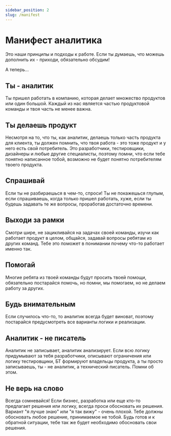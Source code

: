 ```yaml
---
sidebar_position: 2
slug: /manifest
---
```


# Манифест аналитика

Это наши принципы и подходы к работе. Если ты думаешь, что можешь дополнить их - приходи, обязательно обсудим!

А теперь...

## Ты - аналитик

Ты пришел работать в компанию, которая делает множество продуктов или один большой. Каждый из нас является частью продуктовой команды и твоя часть не менее важна.

## Ты делаешь продукт

Несмотря на то, что ты, как аналитик, делаешь только часть продукта для клиента, ты должен помнить, что твоя работа - это тоже продукт и у него есть свой потребитель. Это разработчики, тестировщики, дизайнеры и любые другие специалисты, поэтому помни, что если тебе понятно написанное тобой, возможно не будет понятно потребителям твоего продукта.

## Спрашивай

Если ты не разбираешься в чем-то, спроси! Ты не покажешься глупым, если спрашиваешь, когда только пришел работать, хуже, если ты будешь задавать те же вопросы, проработав достаточно времени.

## Выходи за рамки

Смотри шире, не зацикливайся на задачах своей команды, изучи как работает продукт в целом, общайся, задавай вопросы ребятам из других команд. Тебе это поможет в понимании почему что-то работает именно так.

## Помогай

Многие ребята из твоей команды будут просить твоей помощи, обязательно постарайся помочь, но помни, мы помогаем, но не делаем работу за других.

## Будь внимательным

Если случилось что-то, то аналитик всегда будет виноват, поэтому постарайся предусмотреть все варианты логики и реализации.

## Аналитик - не писатель

Аналитик не записывает, аналитик анализирует. Если всю логику придумывают за тебя разработчики, описывают ограничения или логику тестировщики, БТ формируют владельцы продукта, а ты просто записываешь, ты - не аналитик, а технический писатель. Помни об этом.

## Не верь на слово

Всегда сомневайся! Если бизнес, разработка или еще кто-то предлагает решения или логику, всегда проси обосновать их решения. Вариант "я лучше знаю" или "я так вижу" - очень плохой. Тебе должны обосновать любое решение, принимаемое не тобой. Будь готов и к обратной ситуации, тебе так же будет необходимо обосновать свои решения.
